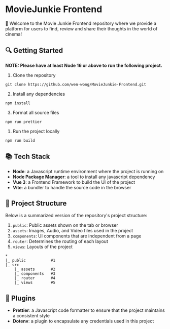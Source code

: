 # MovieJunkie Frontend

:wave: Welcome to the Movie Junkie Frontend repository where we provide a platform for users to
find, review and share their thoughts in the world of cinema!

## :mag: Getting Started

**NOTE: Please have at least Node 16 or above to run the following project.**

1. Clone the repository

```
git clone https://github.com/wen-wong/MovieJunkie-Frontend.git
```

2. Install any dependencies

```
npm install
```

3. Format all source files

```
npm run prettier
```

1. Run the project locally

```
npm run build
```

## :books: Tech Stack

-   **Node**: a Javascript runtime environment where the project is running on
-   **Node Package Manager**: a tool to install any javascript dependency
-   **Vue 3**: a Frontend Framework to build the UI of the project
-   **Vite**: a bundler to handle the source code in the browser

## :bookmark_tabs: Project Structure

Below is a summarized version of the repository's project structure:

1. `public`: Public assets shown on the tab or browser
2. `assets`: Images, Audio, and Video files used in the project
3. `components`: UI components that are independent from a page
4. `router`: Determines the routing of each layout
5. `views`: Layouts of the project

```
*
|_ public           #1
|_ src
    |_ assets       #2
    |_ components   #3
    |_ router       #4
    |_ views        #5
```

## :safety_pin: Plugins

-   **Prettier**: a Javascript code formatter to ensure that the project maintains a consistent
    style
-   **Dotenv**: a plugin to encapsulate any credentials used in this project
